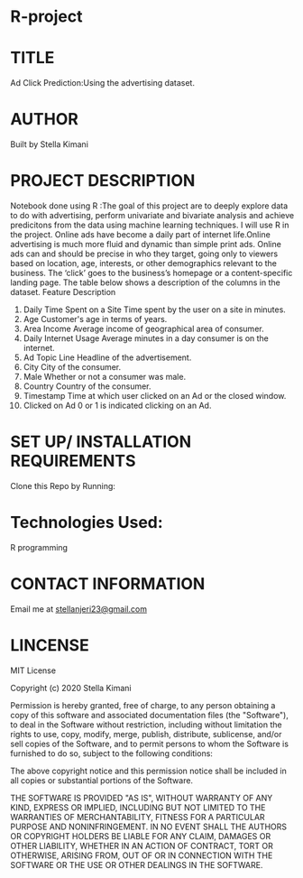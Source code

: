 # R-project
# TITLE
Ad Click Prediction:Using the advertising dataset.


# AUTHOR
Built by Stella Kimani

# PROJECT DESCRIPTION
Notebook done using R :The goal of this project are to deeply explore data to do with advertising, perform univariate and bivariate analysis and achieve predicitons from the data using machine learning techniques. I will use R in the project.
Online ads have become a daily part of internet life.Online advertising is much more fluid and dynamic than simple print ads. Online ads can and should be precise in who they target, going only to viewers based on location, age, interests, or other demographics relevant to the business. The ‘click’ goes to the business’s homepage or a content-specific landing page.
The table below shows a description of the columns in the dataset.
Feature	                                            Description
1. Daily                                    Time Spent on a Site	Time spent by the user on a site in minutes.
2. Age	                                    Customer's age in terms of years.
3. Area Income	                            Average income of geographical area of consumer.
4. Daily Internet Usage	                    Average minutes in a day consumer is on the internet.
5. Ad Topic Line	                          Headline of the advertisement.
6. City	                                    City of the consumer.
7. Male	                                    Whether or not a consumer was male.
8. Country	                                Country of the consumer.
9. Timestamp	                              Time at which user clicked on an Ad or the closed window.
10. Clicked on Ad	                          0 or 1 is indicated clicking on an Ad.
# SET UP/ INSTALLATION REQUIREMENTS
Clone this Repo by Running:

# Technologies Used:
R programming

# CONTACT INFORMATION
Email me at stellanjeri23@gmail.com

# LINCENSE
MIT License

Copyright (c) 2020 Stella Kimani

Permission is hereby granted, free of charge, to any person obtaining a copy of this software and associated documentation files (the "Software"), to deal in the Software without restriction, including without limitation the rights to use, copy, modify, merge, publish, distribute, sublicense, and/or sell copies of the Software, and to permit persons to whom the Software is furnished to do so, subject to the following conditions:

The above copyright notice and this permission notice shall be included in all copies or substantial portions of the Software.

THE SOFTWARE IS PROVIDED "AS IS", WITHOUT WARRANTY OF ANY KIND, EXPRESS OR IMPLIED, INCLUDING BUT NOT LIMITED TO THE WARRANTIES OF MERCHANTABILITY, FITNESS FOR A PARTICULAR PURPOSE AND NONINFRINGEMENT. IN NO EVENT SHALL THE AUTHORS OR COPYRIGHT HOLDERS BE LIABLE FOR ANY CLAIM, DAMAGES OR OTHER LIABILITY, WHETHER IN AN ACTION OF CONTRACT, TORT OR OTHERWISE, ARISING FROM, OUT OF OR IN CONNECTION WITH THE SOFTWARE OR THE USE OR OTHER DEALINGS IN THE SOFTWARE.
